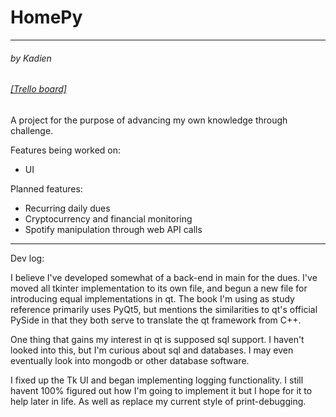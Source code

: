 HomePy
=======
---
###### _by Kadien_
###### [_[Trello board]_](https://trello.com/b/jlKH0NwF/homepy)

A project for the purpose of advancing my own knowledge through challenge.

Features being worked on:

- UI

Planned features:

- Recurring daily dues
- Cryptocurrency and financial monitoring
- Spotify manipulation through web API calls

---
Dev log:

I believe I've developed somewhat of a back-end in main for the dues. I've moved all tkinter implementation to its own file, and begun a new file for introducing equal implementations in qt. The book I'm using as study reference primarily uses PyQt5, but mentions the similarities to qt's official PySide in that they both serve to translate the qt framework from C++.

One thing that gains my interest in qt is supposed sql support. I haven't looked into this, but I'm curious about sql and databases. I may even eventually look into mongodb or other database software.

I fixed up the Tk UI and began implementing logging functionality. I still havent 100% figured out how I'm going to implement it but I hope for it to help later in life. As well as replace my current style of print-debugging.
